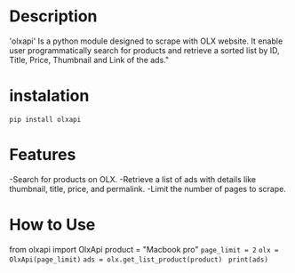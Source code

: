 

# Description

'olxapi' Is a python module designed to scrape with OLX website. It enable user programmatically search for products and retrieve a sorted list by ID, Title, Price, Thumbnail and Link of the ads."


# instalation

``` pip install olxapi  ```


# Features

-Search for products on OLX.
-Retrieve a list of ads with details like thumbnail, title, price, and permalink.
-Limit the number of pages to scrape.

# How to Use

 from olxapi import OlxApi 
 product = "Macbook pro" 
` page_limit = 2 `
` olx = OlxApi(page_limit) `
` ads = olx.get_list_product(product) `
```  print(ads) ```


